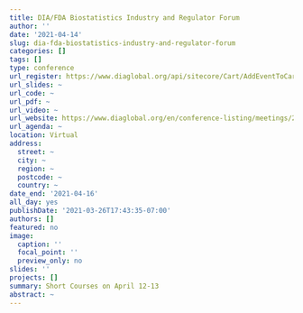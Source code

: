 ```yaml
---
title: DIA/FDA Biostatistics Industry and Regulator Forum
author: ''
date: '2021-04-14'
slug: dia-fda-biostatistics-industry-and-regulator-forum
categories: []
tags: []
type: conference
url_register: https://www.diaglobal.org/api/sitecore/Cart/AddEventToCart?pId=9489310&rel=nofollow
url_slides: ~
url_code: ~
url_pdf: ~
url_video: ~
url_website: https://www.diaglobal.org/en/conference-listing/meetings/2021/04/biostatistics-industry-and-regulator-forum
url_agenda: ~
location: Virtual
address:
  street: ~
  city: ~
  region: ~
  postcode: ~
  country: ~
date_end: '2021-04-16'
all_day: yes
publishDate: '2021-03-26T17:43:35-07:00'
authors: []
featured: no
image:
  caption: ''
  focal_point: ''
  preview_only: no
slides: ''
projects: []
summary: Short Courses on April 12-13
abstract: ~
---
```


<!--more-->
